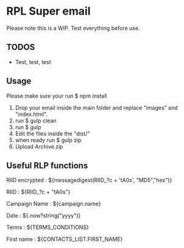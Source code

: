 # RPL Super email

Please note this is a WIP. Test everything before use.

## TODOS

- Test, test, test


## Usage

Please make sure your run $ npm install

1. Drop your email inside the main folder and replace "images" and "index.html".
2. run $ gulp clean
3. run $ gulp
3. Edit the files inside the "dist/"
4. when ready run $ gulp zip
5. Upload Archive.zip



## Useful RLP functions

RIID encrypted : ${messagedigest(RIID_?c + 'tA0s', "MD5","hex")}

RIID : ${RIID_?c + "tA0s"}

Campaign Name : ${campaign.name}

Date : ${.now?string("yyyy")}

Terms : ${TERMS_CONDITIONS}

First name : ${CONTACTS_LIST.FIRST_NAME}